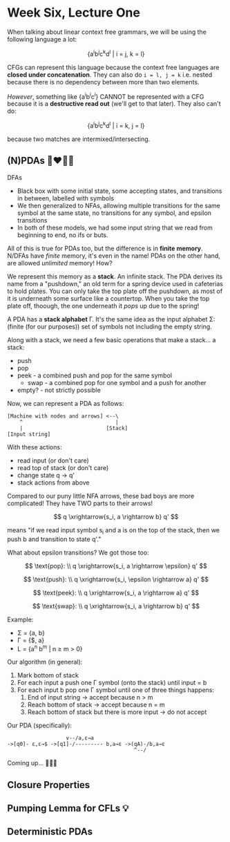 # Week Six, Lecture One
When talking about linear context free grammars, we will be using the following language a lot:

<div align='center'>
{a<sup>i</sup>b<sup>j</sup>c<sup>k</sup>d<sup>l</sup> | i = j, k = l}
</div>

CFGs can represent this language because the context free languages are **closed under concatenation**. They can also do `i = l, j = k` i.e. nested because there is no dependency between more than two elements.

*However*, something like {a<sup>i</sup>b<sup>i</sup>c<sup>i</sup>} CANNOT be represented with a CFG because it is a **destructive read out** (we'll get to that later). They also can't do:

<div align='center'>
{a<sup>i</sup>b<sup>j</sup>c<sup>k</sup>d<sup>l</sup> | i = k, j = l}
</div>

because two matches are intermixed/intersecting.

## (N)PDAs 👨‍❤️‍💋‍👨
DFAs
- Black box with some initial state, some accepting states, and transitions in between, labelled with symbols
- We then generalized to NFAs, allowing multiple transitions for the same symbol at the same state, no transitions for any symbol, and epsilon transitions
- In both of these models, we had some input string that we read from beginning to end, no ifs or buts.

All of this is true for PDAs too, but the difference is in **finite memory**. N/DFAs have *finite* memory, it's even in the name! PDAs on the other hand, are allowed *unlimited* memory! How?

We represent this memory as a **stack**. An infinite stack. The PDA derives its name from a "pushdown," an old term for a spring device used in cafeterias to hold plates. You can only take the top plate off the pushdown, as most of it is underneath some surface like a countertop. When you take the top plate off, thoough, the one underneath it *pops* up due to the spring! 

A PDA has a **stack alphabet** Γ. It's the same idea as the input alphabet Σ: (finite (for our purposes)) set of symbols not including the empty string.

Along with a stack, we need a few basic operations that make a stack... a stack:
- push
- pop
- peek - a combined push and pop for the same symbol
    - swap - a combined pop for one symbol and a push for another
- empty? - not strictly possible

Now, we can represent a PDA as follows:

```
[Machine with nodes and arrows] <--\
    ^                              |
    |                           [Stack]
[Input string]                      
```

With these actions:
- read input (or don't care)
- read top of stack (or don't care)
- change state q → q'
- stack actions from above

Compared to our puny little NFA arrows, these bad boys are more complicated! They have TWO parts to their arrows!

$$
q \xrightarrow{s_i, a \rightarrow b} q'
$$

means "if we read input symbol s<sub>i</sub> and a is on the top of the stack, then we push b and transition to state q'."

What about epsilon transitions? We got those too:

$$
\text{pop}: \\
q \xrightarrow{s_i, a \rightarrow \epsilon} q'
$$

$$
\text{push}: \\
q \xrightarrow{s_i, \epsilon \rightarrow a} q'
$$

$$
\text{peek}: \\
q \xrightarrow{s_i, a \rightarrow a} q'
$$

$$
\text{swap}: \\
q \xrightarrow{s_i, a \rightarrow b} q'
$$

Example:
- Σ = {a, b}
- Γ = {$, a}
- L = {a<sup>n</sup> b<sup>m</sup> | n ≥ m > 0}

Our algorithm (in general):
1. Mark bottom of stack
2. For each input a push one Γ symbol (onto the stack) until input = b
3. For each input b pop one Γ symbol until one of three things happens:
    1. End of input string → accept because n > m
    2. Reach bottom of stack → accept because n = m
    3. Reach bottom of stack but there is more input → do not accept

Our PDA (specifically):
```
                   v--/a,ε→a
->[q0]- ε,ε→$ ->[q1]-/--------- b,a→ε ->(qA)-/b,a→ε
                                         ^--/
```

Coming up... 🥁🥁🥁

## Closure Properties

## Pumping Lemma for CFLs 💡

## Deterministic PDAs

